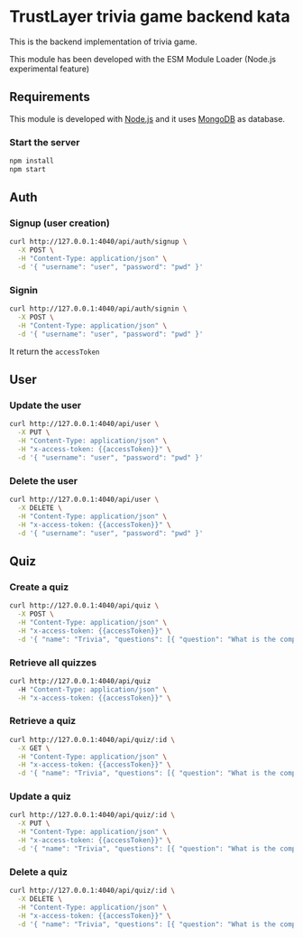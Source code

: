 # TrustLayer trivia game backend kata

This is the backend implementation of trivia game.

This module has been developed with the ESM Module Loader (Node.js experimental feature)

## Requirements

This module is developed with [Node.js](https://nodejs.org/) and it uses [MongoDB](https://www.mongodb.com/) as database.

### Start the server

```bash
npm install
npm start
```

## Auth

### Signup (user creation)

```bash
curl http://127.0.0.1:4040/api/auth/signup \
  -X POST \
  -H "Content-Type: application/json" \
  -d '{ "username": "user", "password": "pwd" }'
```

### Signin

```bash
curl http://127.0.0.1:4040/api/auth/signin \
  -X POST \
  -H "Content-Type: application/json" \
  -d '{ "username": "user", "password": "pwd" }'
```

It return the `accessToken`

## User

### Update the user

```bash
curl http://127.0.0.1:4040/api/user \
  -X PUT \
  -H "Content-Type: application/json" \
  -H "x-access-token: {{accessToken}}" \
  -d '{ "username": "user", "password": "pwd" }'
```

### Delete the user

```bash
curl http://127.0.0.1:4040/api/user \
  -X DELETE \
  -H "Content-Type: application/json" \
  -H "x-access-token: {{accessToken}}" \
  -d '{ "username": "user", "password": "pwd" }'
```

## Quiz

### Create a quiz

```bash
curl http://127.0.0.1:4040/api/quiz \
  -X POST \
  -H "Content-Type: application/json" \
  -H "x-access-token: {{accessToken}}" \
  -d '{ "name": "Trivia", "questions": [{ "question": "What is the company name?", "answers": [{ "answer": "TrustLayer", "correct": true }, { "answer": "TruzzLayer" }, { "answer": "TrumfLayer" }, { "answer": "TrustLawyer" }] }] }'
```

### Retrieve all quizzes

```bash
curl http://127.0.0.1:4040/api/quiz
  -H "Content-Type: application/json" \
  -H "x-access-token: {{accessToken}}" \
```

### Retrieve a quiz

```bash
curl http://127.0.0.1:4040/api/quiz/:id \
  -X GET \
  -H "Content-Type: application/json" \
  -H "x-access-token: {{accessToken}}" \
  -d '{ "name": "Trivia", "questions": [{ "question": "What is the company name?", "answers": [{ "answer": "TrustLayer", "correct": true }, { "answer": "TruzzLayer" }, { "answer": "TrumfLayer" }, { "answer": "TrustLawyer" }] }] }'
```

### Update a quiz

```bash
curl http://127.0.0.1:4040/api/quiz/:id \
  -X PUT \
  -H "Content-Type: application/json" \
  -H "x-access-token: {{accessToken}}" \
  -d '{ "name": "Trivia", "questions": [{ "question": "What is the company name?", "answers": [{ "answer": "TrustLayer", "correct": true }, { "answer": "TruzzLayer" }, { "answer": "TrumfLayer" }, { "answer": "TrustLawyer" }] }] }'
```

### Delete a quiz

```bash
curl http://127.0.0.1:4040/api/quiz/:id \
  -X DELETE \
  -H "Content-Type: application/json" \
  -H "x-access-token: {{accessToken}}" \
  -d '{ "name": "Trivia", "questions": [{ "question": "What is the company name?", "answers": [{ "answer": "TrustLayer", "correct": true }, { "answer": "TruzzLayer" }, { "answer": "TrumfLayer" }, { "answer": "TrustLawyer" }] }] }'
```
